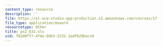 ```yaml
---
content_type: resource
description: ''
file: https://ol-ocw-studio-app-production.s3.amazonaws.com/courses/17-872-quantitative-research-in-political-science-and-public-policy-spring-2004/f82d0ff74f4e0db322311adf629bacc0_ps2_b31.xls
file_type: application/msword
resourcetype: Other
title: ps2_b31.xls
uid: f82d0ff7-4f4e-0db3-2231-1adf629bacc0
---
```

